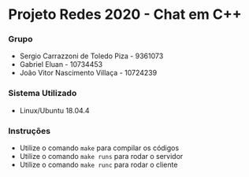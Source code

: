 # Projeto Redes 2020 - Chat em C++

### Grupo

- Sergio Carrazzoni de Toledo Piza - 9361073
- Gabriel Eluan - 10734453
- João Vitor Nascimento Villaça - 10724239

### Sistema Utilizado

- Linux/Ubuntu 18.04.4


### Instruções
- Utilize o comando `make` para compilar os códigos
- Utilize o comando `make runs` para rodar o servidor
- Utilize o comando `make runc` para rodar o cliente